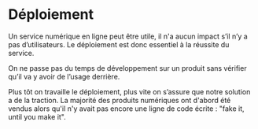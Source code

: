 # Déploiement

Un service numérique en ligne peut être utile, il n'a aucun impact s’il n’y a
pas d’utilisateurs. Le déploiement est donc essentiel à la réussite du service.

On ne passe pas du temps de développement sur un produit sans vérifier qu’il va
y avoir de l’usage derrière.

Plus tôt on travaille le déploiement, plus vite on s’assure que notre solution a
de la traction. La majorité des produits numériques ont d'abord été vendus alors
qu'il n'y avait pas encore une ligne de code écrite : "fake it, until you make it".
